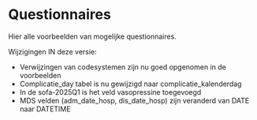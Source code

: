 # Questionnaires

Hier alle voorbeelden van mogelijke questionnaires.

Wijzigingen IN deze versie: 

- Verwijzingen van codesystemen zijn nu goed opgenomen in de voorbeelden 
- Complicatie_day tabel is nu gewijzigd naar complicatie_kalenderdag
- In de sofa-2025Q1 is het veld vasopressine toegevoegd
- MDS velden (adm_date_hosp, dis_date_hosp) zijn veranderd van DATE naar DATETIME 